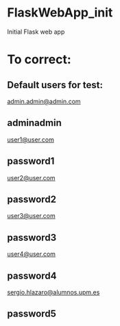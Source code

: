 # FlaskWebApp_init
Initial Flask web app

# To correct:


## Default users for test:

admin.admin@admin.com

adminadmin
-------------------------------
user1@user.com

password1
-------------------------------
user2@user.com

password2
-------------------------------
user3@user.com

password3
-------------------------------
user4@user.com

password4
-------------------------------
sergio.hlazaro@alumnos.upm.es

password5
-------------------------------